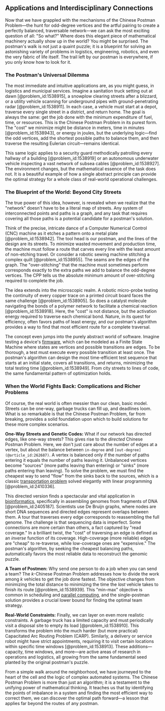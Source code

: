 ## Applications and Interdisciplinary Connections

Now that we have grappled with the mechanisms of the Chinese Postman Problem—the hunt for odd-degree vertices and the artful pairing to create a perfectly balanced, traversable network—we can ask the most exciting question of all: "So what?" Where does this elegant piece of mathematical machinery actually show up in the world? You might be surprised. The postman's walk is not just a quaint puzzle; it is a blueprint for solving an astonishing variety of problems in logistics, engineering, robotics, and even the very fabric of life itself. The trail left by our postman is everywhere, if you only know how to look for it.

### The Postman's Universal Dilemma

The most immediate and intuitive applications are, as you might guess, in logistics and municipal services. Imagine a sanitation truck setting out at dawn [@problem_id:1538915], a snowplow clearing streets after a blizzard, or a utility vehicle scanning for underground pipes with ground-penetrating radar [@problem_id:1538911]. In each case, a vehicle must start at a depot, traverse every single street in a district, and return home. The goal is always the same: get the job done with the minimum expenditure of fuel, time, or resources. This is the Chinese Postman Problem in its purest form. The "cost" we minimize might be distance in meters, time in minutes [@problem_id:1538943], or energy in joules, but the underlying logic—find the odd vertices, add the shortest possible paths to balance them, and then traverse the resulting Eulerian circuit—remains identical.

This same logic applies to a security guard methodically patrolling every hallway of a building [@problem_id:1538919] or an autonomous underwater vehicle inspecting a vast network of subsea cables [@problem_id:1538927]. The environment changes, but the mathematical essence of the task does not. It is a beautiful example of how a single abstract principle can provide the optimal strategy for a whole class of real-world operational challenges.

### The Blueprint of the World: Beyond City Streets

The true power of this idea, however, is revealed when we realize that the "network" doesn't have to be a literal map of streets. Any system of interconnected points and paths is a graph, and any task that requires covering all those paths is a potential candidate for a postman's solution.

Think of the precise, intricate dance of a Computer Numerical Control (CNC) machine as it etches a pattern onto a metal plate [@problem_id:1538942]. The tool head is our postman, and the lines of the design are its streets. To minimize wasted movement and production time, the machine must follow a route that carves every line with the least amount of non-etching travel. Or consider a robotic sewing machine stitching a complex quilt [@problem_id:1538955]. The seams are the edges of the graph. The "over-stitching" that the machine must sometimes perform corresponds exactly to the extra paths we add to balance the odd-degree vertices. The CPP tells us the absolute minimum amount of over-stitching required to complete the job.

The idea extends into the microscopic realm. A robotic micro-probe testing the continuity of every copper trace on a printed circuit board faces the same challenge [@problem_id:1538905]. So does a catalyst molecule navigating the bonds of a polymer network to facilitate a chemical reaction [@problem_id:1538918]. Here, the "cost" is not distance, but the activation energy required to traverse each chemical bond. Nature, in its quest for efficiency, often favors paths of least energy, and our postman's algorithm provides a way to find that most efficient route for a complete traversal.

The concept even jumps into the purely abstract world of software. Imagine testing a device's [firmware](@article_id:163568), which can be modeled as a Finite State Machine where states are vertices and possible transitions are edges. To be thorough, a test must execute every possible transition at least once. The postman's algorithm can design the most time-efficient test sequence that starts at an initial state, covers all transitions, and returns, minimizing the total testing time [@problem_id:1538949]. From city streets to lines of code, the same fundamental pattern of optimization holds.

### When the World Fights Back: Complications and Richer Problems

Of course, the real world is often messier than our clean, basic model. Streets can be one-way, garbage trucks can fill up, and deadlines loom. What is so remarkable is that the Chinese Postman Problem, far from breaking, provides a solid foundation upon which to build solutions for these more complex scenarios.

**One-Way Streets and Genetic Codes:** What if our network has directed edges, like one-way streets? This gives rise to the *directed* Chinese Postman Problem. Here, we don't just care about the number of edges at a vertex, but about the balance between `in-degree` and `[out-degree](@article_id:262687)`. A vertex is balanced only if the number of paths entering it equals the number of paths leaving it. Unbalanced vertices become "sources" (more paths leaving than entering) or "sinks" (more paths entering than leaving). To solve the problem, we must find the cheapest way to send "flow" from the sinks back to the sources, which is a classic [transportation problem](@article_id:136238) solved elegantly with linear programming [@problem_id:2410336].

This directed version finds a spectacular and vital application in [bioinformatics](@article_id:146265), specifically in assembling genomes from fragments of DNA [@problem_id:2405187]. Scientists use De Bruijn graphs, where nodes are short DNA sequences and directed edges represent overlaps between them. A tour that traverses every edge corresponds to reassembling the full genome. The challenge is that sequencing data is imperfect. Some connections are more certain than others, a fact captured by "read coverage." In a brilliant twist, the "cost" of traversing an edge is defined as an *inverse* function of its coverage. High-coverage (more reliable) edges are "cheap" to re-traverse, while low-coverage ones are "expensive." The postman's algorithm, by seeking the cheapest balancing paths, automatically favors the most reliable data to reconstruct the genomic puzzle.

**A Team of Postmen:** Why send one person to do a job when you can send a team? The *k*-Chinese Postman Problem addresses how to divide the work among $k$ vehicles to get the job done fastest. The objective changes from minimizing the total distance to minimizing the time the *last* vehicle takes to finish its route [@problem_id:1538939]. This "min-max" objective is common in scheduling and [parallel computing](@article_id:138747), and the single-postman solution provides a crucial lower bound for finding the optimal team strategy.

**Real-World Constraints:** Finally, we can layer on even more realistic constraints. A garbage truck has a limited capacity and must periodically visit a disposal site to empty its load [@problem_id:1538910]. This transforms the problem into the much harder (but more practical) Capacitated Arc Routing Problem (CARP). Similarly, a delivery or service robot might have strict appointments, requiring it to visit certain locations within specific time windows [@problem_id:1538913]. These additions—capacity, time windows, and more—are active areas of research in operations and logistics, all growing from the same fundamental seed planted by the original postman's puzzle.

From a simple walk around the neighborhood, we have journeyed to the heart of the cell and the logic of complex automated systems. The Chinese Postman Problem is more than just an algorithm; it is a testament to the unifying power of mathematical thinking. It teaches us that by identifying the points of imbalance in a system and finding the most efficient way to correct them, we can discover the optimal path forward—a lesson that applies far beyond the routes of any postman.